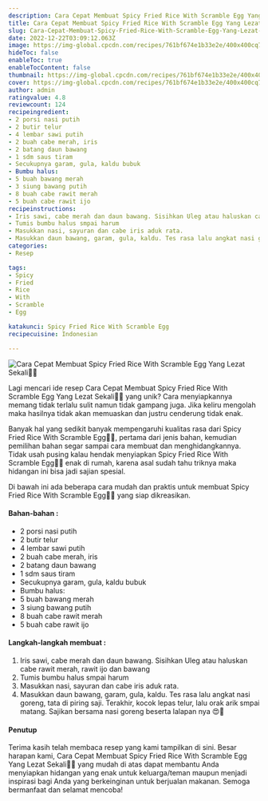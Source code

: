```yaml
---
description: Cara Cepat Membuat Spicy Fried Rice With Scramble Egg Yang Lezat Sekali"
title: Cara Cepat Membuat Spicy Fried Rice With Scramble Egg Yang Lezat Sekali
slug: Cara-Cepat-Membuat-Spicy-Fried-Rice-With-Scramble-Egg-Yang-Lezat-Sekali
date: 2022-12-22T03:09:12.063Z
image: https://img-global.cpcdn.com/recipes/761bf674e1b33e2e/400x400cq70/photo.jpg
hideToc: false
enableToc: true
enableTocContent: false
thumbnail: https://img-global.cpcdn.com/recipes/761bf674e1b33e2e/400x400cq70/photo.jpg
cover: https://img-global.cpcdn.com/recipes/761bf674e1b33e2e/400x400cq70/photo.jpg
author: admin
ratingvalue: 4.8
reviewcount: 124
recipeingredient:
- 2 porsi nasi putih
- 2 butir telur
- 4 lembar sawi putih
- 2 buah cabe merah, iris
- 2 batang daun bawang
- 1 sdm saus tiram
- Secukupnya garam, gula, kaldu bubuk
- Bumbu halus:
- 5 buah bawang merah
- 3 siung bawang putih
- 8 buah cabe rawit merah
- 5 buah cabe rawit ijo
recipeinstructions:
- Iris sawi, cabe merah dan daun bawang. Sisihkan Uleg atau haluskan cabe rawit merah, rawit ijo dan bawang
- Tumis bumbu halus smpai harum
- Masukkan nasi, sayuran dan cabe iris aduk rata.
- Masukkan daun bawang, garam, gula, kaldu. Tes rasa lalu angkat nasi goreng, tata di piring saji. Terakhir, kocok lepas telur, lalu orak arik smpai matang. Sajikan bersama nasi goreng beserta lalapan nya 😍🤤
categories:
- Resep

tags:
- Spicy
- Fried
- Rice
- With
- Scramble
- Egg

katakunci: Spicy Fried Rice With Scramble Egg
recipecuisine: Indonesian

---
```


![Cara Cepat Membuat Spicy Fried Rice With Scramble Egg Yang Lezat Sekali👩‍🍳](https://img-global.cpcdn.com/recipes/761bf674e1b33e2e/400x400cq70/photo.jpg)

Lagi mencari ide resep Cara Cepat Membuat Spicy Fried Rice With Scramble Egg Yang Lezat Sekali👩‍🍳 yang unik? Cara menyiapkannya memang tidak terlalu sulit namun tidak gampang juga. Jika keliru mengolah maka hasilnya tidak akan memuaskan dan justru cenderung tidak enak.

Banyak hal yang sedikit banyak mempengaruhi kualitas rasa dari Spicy Fried Rice With Scramble Egg👩‍🍳, pertama dari jenis bahan, kemudian pemilihan bahan segar sampai cara membuat dan menghidangkannya. Tidak usah pusing kalau hendak menyiapkan Spicy Fried Rice With Scramble Egg👩‍🍳 enak di rumah, karena asal sudah tahu triknya maka hidangan ini bisa jadi sajian spesial.

Di bawah ini ada beberapa cara mudah dan praktis untuk membuat Spicy Fried Rice With Scramble Egg👩‍🍳 yang siap dikreasikan.

<!--inarticleads1-->

#### Bahan-bahan :

- 2 porsi nasi putih
- 2 butir telur
- 4 lembar sawi putih
- 2 buah cabe merah, iris
- 2 batang daun bawang
- 1 sdm saus tiram
- Secukupnya garam, gula, kaldu bubuk
- Bumbu halus:
- 5 buah bawang merah
- 3 siung bawang putih
- 8 buah cabe rawit merah
- 5 buah cabe rawit ijo

<!--inarticleads2-->

#### Langkah-langkah membuat :

1. Iris sawi, cabe merah dan daun bawang. Sisihkan Uleg atau haluskan cabe rawit merah, rawit ijo dan bawang
1. Tumis bumbu halus smpai harum
1. Masukkan nasi, sayuran dan cabe iris aduk rata.
1. Masukkan daun bawang, garam, gula, kaldu. Tes rasa lalu angkat nasi goreng, tata di piring saji. Terakhir, kocok lepas telur, lalu orak arik smpai matang. Sajikan bersama nasi goreng beserta lalapan nya 😍🤤

#### Penutup

Terima kasih telah membaca resep yang kami tampilkan di sini. Besar harapan kami, Cara Cepat Membuat Spicy Fried Rice With Scramble Egg Yang Lezat Sekali👩‍🍳 yang mudah di atas dapat membantu Anda menyiapkan hidangan yang enak untuk keluarga/teman maupun menjadi inspirasi bagi Anda yang berkeinginan untuk berjualan makanan. Semoga bermanfaat dan selamat mencoba!